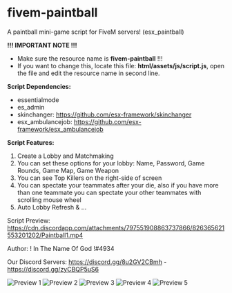 # fivem-paintball
A paintball mini-game script for FiveM servers! (esx_paintball)

**!!! IMPORTANT NOTE !!!**
* Make sure the resource name is **fivem-paintball** !!!
* If you want to change this, locate this file: **html/assets/js/script.js**, open the file and edit the resource name in second line.

**Script Dependencies:**

* essentialmode
* es_admin
* skinchanger: https://github.com/esx-framework/skinchanger
* esx_ambulancejob: https://github.com/esx-framework/esx_ambulancejob

**Script Features:**

1. Create a Lobby and Matchmaking
2. You can set these options for your lobby: Name, Password, Game Rounds, Game Map, Game Weapon
3. You can see Top Killers on the right-side of screen
4. You can spectate your teammates after your die, also if you have more than one teammate you can spectate your other teammates with scrolling mouse wheel
5. Auto Lobby Refresh
& ...

Script Preview: https://cdn.discordapp.com/attachments/797551908863737866/826365621553201202/Paintball1.mp4

Author: ! In The Name Of God !#4934

Our Discord Servers: https://discord.gg/8u2GV2CBmh - https://discord.gg/zyCBQP5uS6

![Preview 1](https://cdn.discordapp.com/attachments/758947068466954280/854765093006475304/1.png)
![Preview 2](https://cdn.discordapp.com/attachments/758947068466954280/854766324337344512/2.png)
![Preview 3](https://cdn.discordapp.com/attachments/758947068466954280/854766840274616340/3.png)
![Preview 4](https://cdn.discordapp.com/attachments/758947068466954280/854766409648701460/4.png)
![Preview 5](https://cdn.discordapp.com/attachments/758947068466954280/854766186394681374/5.png)

